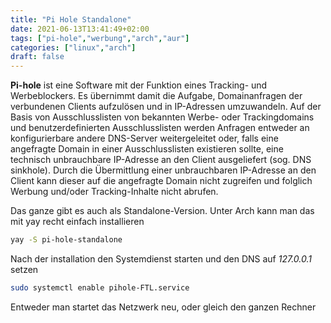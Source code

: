 ```yaml
---
title: "Pi Hole Standalone"
date: 2021-06-13T13:41:49+02:00
tags: ["pi-hole","werbung","arch","aur"]
categories: ["linux","arch"]
draft: false
---
```

**Pi-hole** ist eine Software mit der Funktion eines Tracking- und Werbeblockers.
Es übernimmt damit die Aufgabe, Domainanfragen der verbundenen Clients aufzulösen und in IP-Adressen umzuwandeln. Auf der Basis von Ausschlusslisten von bekannten Werbe- oder Trackingdomains und benutzerdefinierten Ausschlusslisten werden Anfragen entweder an konfigurierbare andere DNS-Server weitergeleitet oder, falls eine angefragte Domain in einer Ausschlusslisten existieren sollte, eine technisch unbrauchbare IP-Adresse an den Client ausgeliefert (sog. DNS sinkhole). Durch die Übermittlung einer unbrauchbaren IP-Adresse an den Client kann dieser auf die angefragte Domain nicht zugreifen und folglich Werbung und/oder Tracking-Inhalte nicht abrufen.

Das ganze gibt es auch als Standalone-Version.
Unter Arch kann man das mit yay recht einfach installieren

```bash
yay -S pi-hole-standalone
```

Nach der installation den Systemdienst starten und den DNS auf *127.0.0.1* setzen

```bash
sudo systemctl enable pihole-FTL.service
```

Entweder man startet das Netzwerk neu, oder gleich den ganzen Rechner
